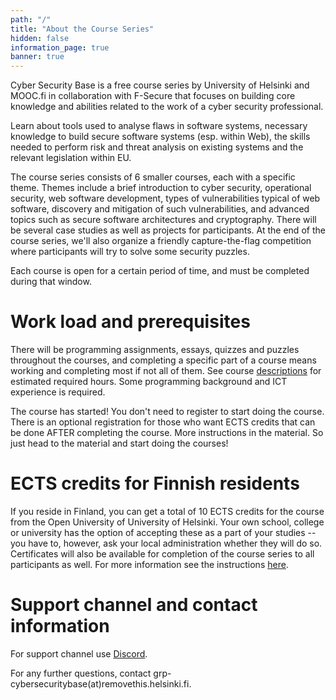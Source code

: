 ```yaml
---
path: "/"
title: "About the Course Series"
hidden: false
information_page: true
banner: true
---
```


Cyber Security Base is a free course series by University of Helsinki and MOOC.fi in collaboration with F-Secure that focuses on building core knowledge and abilities related to the work of a cyber security professional.

Learn about tools used to analyse flaws in software systems, necessary knowledge to build secure software systems (esp. within Web), the skills needed to perform risk and threat analysis on existing systems and the relevant legislation within EU.

The course series consists of 6 smaller courses, each with a specific theme. Themes include a brief introduction to cyber security, operational security, web software development, types of vulnerabilities typical of web software, discovery and mitigation of such vulnerabilities, and advanced topics such as secure software architectures and cryptography. There will be several case studies as well as projects for participants. At the end of the course series, we'll also organize a friendly capture-the-flag competition where participants will try to solve some security puzzles.

Each course is open for a certain period of time, and must be completed during that window.


# Work load and prerequisites

There will be programming assignments, essays, quizzes and puzzles throughout
the courses, and completing a specific part of a course means working and
completing most if not all of them. See course [descriptions](/descriptions)
for estimated required hours. Some programming background and ICT experience is
required.

The course has started! You don't need to register to start doing the course. There is an optional registration for those who want ECTS credits that can be done AFTER completing the course. More instructions in the material. So just head to the material and start doing the courses!

# ECTS credits for Finnish residents

If you reside in Finland, you can get a total of 10 ECTS credits for the course from the Open University of University of Helsinki. Your own school, college or university has the option of accepting these as a part of your studies -- you have to, however, ask your local administration whether they will do so.
Certificates will also be available for completion of the course series to all
participants as well. For more information see the instructions [here](/pass).

# Support channel and contact information

For support channel use [Discord](https://study.cs.helsinki.fi/discord/join/csb).

For any further questions, contact grp-cybersecuritybase(at)removethis.helsinki.fi.
